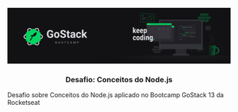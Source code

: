 <img src="https://github.com/carolqueirozp/conceitos-nodejs/blob/master/IMG_README_GOSTACK.png"></img>

<h3><p align='center'>Desafio: Conceitos do Node.js</p></h3>

Desafio sobre Conceitos do Node.js aplicado no Bootcamp GoStack 13 da Rocketseat
